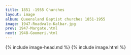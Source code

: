 ```yaml
---
title: 1851 -1955 Churches
layout: image
album: Queensland Baptist churches 1851-1955
image: 1947-Roadvale-Kalbar.jpg
prev: 1947-Margate.html
next: 1948-Goomeri.html
---
```

 {% include image-head.md %}
{% include image.html %}